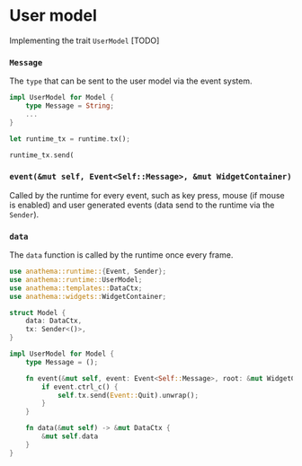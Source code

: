 # User model

Implementing the trait `UserModel` [TODO]

### `Message`

The `type` that can be sent to the user model via the event system.

```rust
impl UserModel for Model {
    type Message = String;
    ...
}

let runtime_tx = runtime.tx();

runtime_tx.send(
```

### `event(&mut self, Event<Self::Message>, &mut WidgetContainer)`

Called by the runtime for every event, such as key press, mouse (if mouse is
enabled) and user generated events (data send to the runtime via the `Sender`).

### `data`
The `data` function is called by the runtime once every frame.



```rust
use anathema::runtime::{Event, Sender};
use anathema::runtime::UserModel;
use anathema::templates::DataCtx;
use anathema::widgets::WidgetContainer;

struct Model {
    data: DataCtx,
    tx: Sender<()>,
}

impl UserModel for Model {
    type Message = ();

    fn event(&mut self, event: Event<Self::Message>, root: &mut WidgetContainer) {
        if event.ctrl_c() {
            self.tx.send(Event::Quit).unwrap();
        }
    }

    fn data(&mut self) -> &mut DataCtx {
        &mut self.data
    }
}
```
